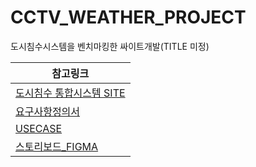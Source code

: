 # CCTV_WEATHER_PROJECT

도시침수시스템을 벤치마킹한 싸이트개발(TITLE 미정)

|참고링크|
|-|
|[도시침수 통합시스템 SITE](https://safecity.busan.go.kr/#/)|
|[요구사항정의서](https://docs.google.com/spreadsheets/d/13ftdJABGOCcfgqyZmVb6ACPewhKZQpx-vGIe2M-YJes/edit?gid=0#gid=0)|
|[USECASE]()|
|[스토리보드_FIGMA](https://www.figma.com/design/7nj56nXh7WCqTeXafuID8p/%EC%8A%A4%ED%86%A0%EB%A6%AC%EB%B3%B4%EB%93%9C?node-id=0-1&node-type=canvas&t=sThSTZrrdrVUGQBb-0)|
